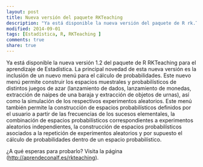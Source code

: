 ```yaml
---
layout: post
title: Nueva versión del paquete RKTeaching
description: "Ya está disponible la nueva versión del paquete de R rk.Teaching con un nuevo menú para el cálculo de probabilidades"
modified: 2014-09-01
tags: [Estadística, R, RKTeaching ]
comments: true
share: true
---
```


Ya está disponible la nueva versión 1.2 del paquete de R RKTeaching para el aprendizaje de Estadística. 
La principal novedad de esta nueva versión es la inclusión de un nuevo menú para el cálculo de probabilidades.
Este nuevo menú permite construir los espacios muestrales y probabilísticos de distintos juegos de azar (lanzamiento de dados, lanzamiento de monedas, extracción de naipes de una baraja y extracción de objetos de urnas), así como la simulación de los respectivos experimentos aleatorios. 
Este menú también permite la construcción de espacios probabilísticos definidos por el usuario a partir de las frecuencias de los sucesos elementales, la combinación de espacios probabilísticos correspondientes a experimentos aleatorios independientes, la construcción de espacios probabilísticos asociados a la repetición de experimentos aleatorios y por supuesto el cálculo de probabilidades dentro de un espacio probabilístico. 

¿A qué esperas para probarlo? Visita la página (<http://aprendeconalf.es/rkteaching>).
